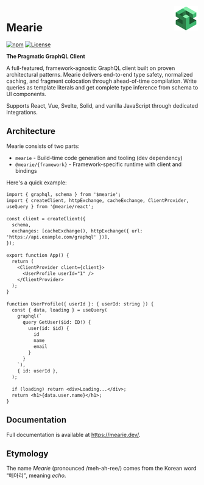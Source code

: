 <img src="docs/public/logo.svg" width="64" height="64" align="right">

# Mearie

[![npm](https://img.shields.io/npm/v/mearie)](https://www.npmjs.com/package/mearie)
[![License](https://img.shields.io/github/license/devunt/mearie)](https://github.com/devunt/mearie/blob/main/LICENSE)

**The Pragmatic GraphQL Client**

A full-featured, framework-agnostic GraphQL client built on proven architectural patterns. Mearie delivers end-to-end type safety, normalized caching, and fragment colocation through ahead-of-time compilation. Write queries as template literals and get complete type inference from schema to UI components.

Supports React, Vue, Svelte, Solid, and vanilla JavaScript through dedicated integrations.

## Architecture

Mearie consists of two parts:

- `mearie` - Build-time code generation and tooling (dev dependency)
- `@mearie/{framework}` - Framework-specific runtime with client and bindings

Here's a quick example:

```tsx
import { graphql, schema } from '$mearie';
import { createClient, httpExchange, cacheExchange, ClientProvider, useQuery } from '@mearie/react';

const client = createClient({
  schema,
  exchanges: [cacheExchange(), httpExchange({ url: 'https://api.example.com/graphql' })],
});

export function App() {
  return (
    <ClientProvider client={client}>
      <UserProfile userId="1" />
    </ClientProvider>
  );
}

function UserProfile({ userId }: { userId: string }) {
  const { data, loading } = useQuery(
    graphql(`
      query GetUser($id: ID!) {
        user(id: $id) {
          id
          name
          email
        }
      }
    `),
    { id: userId },
  );

  if (loading) return <div>Loading...</div>;
  return <h1>{data.user.name}</h1>;
}
```

## Documentation

Full documentation is available at <https://mearie.dev/>.

## Etymology

The name _Mearie_ (pronounced /meh-ah-ree/) comes from the Korean word
<q>메아리</q>, meaning _echo_.
